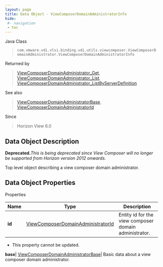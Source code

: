 ```yaml
---
layout: page
title: Data Object - ViewComposerDomainAdministratorInfo
hide:
 #- navigation
 - toc
---
```






Java Class  
> `com.vmware.vdi.vlsi.binding.vdi.utils.viewcomposer.ViewComposerDomainAdministrator.ViewComposerDomainAdministratorInfo`

Returned by  
> [ViewComposerDomainAdministrator_Get](vdi.utils.viewcomposer.ViewComposerDomainAdministrator.md#get), [ViewComposerDomainAdministrator_List](vdi.utils.viewcomposer.ViewComposerDomainAdministrator.md#list), [ViewComposerDomainAdministrator_ListByServerDefinition](vdi.utils.viewcomposer.ViewComposerDomainAdministrator.md#listByServerDefinition)

See also  
> [ViewComposerDomainAdministratorBase](vdi.utils.viewcomposer.ViewComposerDomainAdministrator.DomainAdministratorBase.md), [ViewComposerDomainAdministratorId](vdi.entity.ViewComposerDomainAdministratorId.md)

Since  
> Horizon View 6.0


## Data Object Description 

**Deprecated.**_This is being deprecated since View Composer will no longer be supported from Horizon version 2012 onwards._

Top level object describing a view composer domain administrator. 

## Data Object Properties

Properties

Name |  Type |  Description   
---|---|---  
**id**| [ViewComposerDomainAdministratorId](vdi.entity.ViewComposerDomainAdministratorId.md)|  Entity id for the view composer domain administrator.   


* This property cannot be updated.

  
**base**| [ViewComposerDomainAdministratorBase](vdi.utils.viewcomposer.ViewComposerDomainAdministrator.DomainAdministratorBase.md)|  Basic data about a view composer domain administrator.   
  
  
  
  
  
  
